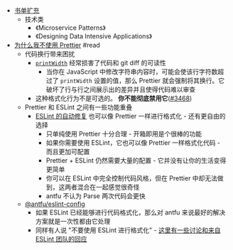 - [书单扩充](https://twitter.com/hank_zhao/status/1678966021976371200)
	- 技术类
		- 《Microservice Patterns》
		- 《Designing Data Intensive Applications》
- [为什么我不使用 Prettier](https://antfu.me/posts/why-not-prettier-zh) #read
	- 代码换行带来困扰
		- [`printWidth`](https://prettier.io/docs/en/options.html#print-width) 经常损害了代码和 git diff 的可读性
			- 当你在 JavaScript 中修改字符串内容时，可能会使该行字符数超过了 `printWidth` 设置的值，那么 Prettier 就会强制将其换行。它破坏了行与行之间展示出的差异并且使得代码难以审查
		- 这种格式化行为不是可选的。 **你不能彻底禁用它**([#3468](https://github.com/prettier/prettier/issues/3468))
	- Prettier 和 ESLint 之间有一些功能重叠
		- [ESLint 的自动修复](https://developer.ibm.com/articles/auto-fix-and-format-your-javascript-with-eslint/) 也可以像 Prettier 一样进行格式化 - 还有更自由的选择
			- 只单纯使用 Prettier 十分合理 - 开箱即用是个很棒的功能
			- 如果你需要使用 ESLint，它也可以像 Prettier 一样格式化代码 - 而且更加可配置
			- Prettier + ESLint 仍然需要大量的配置 - 它并没有让你的生活变得更简单
			- 你可以在 ESLint 中完全控制代码风格，但在 Prettier 中却无法做到，这两者混合在一起感觉很奇怪
			- antfu 不认为 Parse 两次代码会更快
	- [@antfu/eslint-config](https://github.com/antfu/eslint-config)
		- 如果 ESLint 已经能够进行代码格式化，那么对 antfu 来说最好的解决方案就是一次性都由它处理
		- 同样有人说 "不要使用 ESLint 进行格式化" - [这里有一些讨论和来自 ESLint 团队的回应](https://github.com/eslint/eslint.org/issues/435)